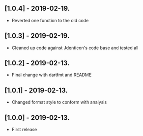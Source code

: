 ## [1.0.4] - 2019-02-19.

* Reverted one function to the old code

## [1.0.3] - 2019-02-19.

* Cleaned up code against Jdenticon's code base and tested all

## [1.0.2] - 2019-02-13.

* Final change with dartfmt and README

## [1.0.1] - 2019-02-13.

* Changed format style to conform with analysis

## [1.0.0] - 2019-02-13.

* First release
